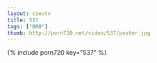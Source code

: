 ```yaml
--- 
layout: sieutv
title: 537
tags: ["000"]
thumb: http://porn720.net/video/537/poster.jpg
---
```

{% include porn720 key="537" %} 

